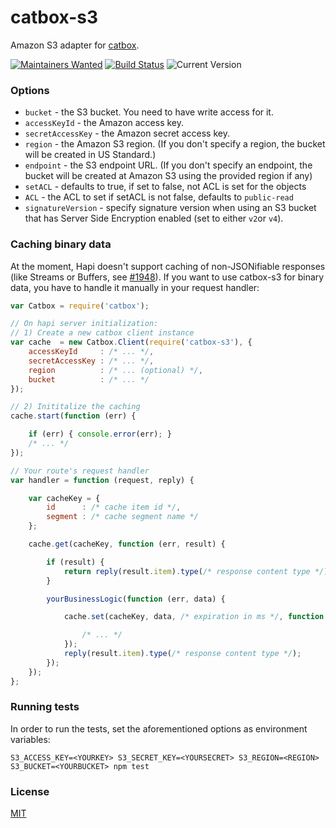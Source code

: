 # catbox-s3

Amazon S3 adapter for [catbox](https://github.com/hapijs/catbox).

[![Maintainers Wanted](https://img.shields.io/badge/maintainers-wanted-red.svg)](https://github.com/fhemberger/catbox-s3/issues/56)
[![Build Status](https://travis-ci.org/fhemberger/catbox-s3.svg?branch=master)](http://travis-ci.org/fhemberger/catbox-s3) ![Current Version](https://img.shields.io/npm/v/catbox-s3.svg)

### Options

- `bucket` - the S3 bucket. You need to have write access for it.
- `accessKeyId` - the Amazon access key.
- `secretAccessKey` - the Amazon secret access key.
- `region` - the Amazon S3 region. (If you don't specify a region, the bucket will be created in US Standard.)
- `endpoint` - the S3 endpoint URL. (If you don't specify an endpoint, the bucket will be created at Amazon S3 using the provided region if any)
- `setACL` - defaults to true, if set to false, not ACL is set for the objects
- `ACL` - the ACL to set if setACL is not false, defaults to `public-read`
- `signatureVersion` - specify signature version when using an S3 bucket that has Server Side Encryption enabled (set to either `v2`or `v4`).


### Caching binary data

At the moment, Hapi doesn't support caching of non-JSONifiable responses (like Streams or Buffers, see [#1948](https://github.com/hapijs/hapi/issues/1948)).
If you want to use catbox-s3 for binary data, you have to handle it manually in your request handler:

```javascript
var Catbox = require('catbox');

// On hapi server initialization:
// 1) Create a new catbox client instance
var cache  = new Catbox.Client(require('catbox-s3'), {
    accessKeyId     : /* ... */,
    secretAccessKey : /* ... */,
    region          : /* ... (optional) */,
    bucket          : /* ... */
});

// 2) Inititalize the caching
cache.start(function (err) {

    if (err) { console.error(err); }
    /* ... */
});

// Your route's request handler
var handler = function (request, reply) {

    var cacheKey = {
        id      : /* cache item id */,
        segment : /* cache segment name */
    };

    cache.get(cacheKey, function (err, result) {

        if (result) {
            return reply(result.item).type(/* response content type */);
        }

        yourBusinessLogic(function (err, data) {

            cache.set(cacheKey, data, /* expiration in ms */, function (err) {

                /* ... */
            });
            reply(result.item).type(/* response content type */);
        });
    });
};

```

### Running tests

In order to run the tests, set the aforementioned options as environment variables:

```shell
S3_ACCESS_KEY=<YOURKEY> S3_SECRET_KEY=<YOURSECRET> S3_REGION=<REGION> S3_BUCKET=<YOURBUCKET> npm test
```


### License

[MIT](LICENSE.txt)
